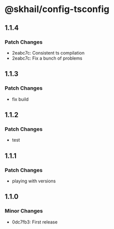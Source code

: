 # @skhail/config-tsconfig

## 1.1.4

### Patch Changes

- 2eabc7c: Consistent ts compilation
- 2eabc7c: Fix a bunch of problems

## 1.1.3

### Patch Changes

- fix build

## 1.1.2

### Patch Changes

- test

## 1.1.1

### Patch Changes

- playing with versions

## 1.1.0

### Minor Changes

- 0dc7fb3: First release
